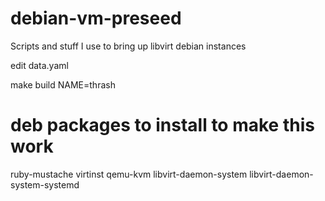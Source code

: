 # debian-vm-preseed

Scripts and stuff I use to bring up libvirt debian instances 

edit data.yaml

make build NAME=thrash

# deb packages to install to make this work

ruby-mustache
virtinst
qemu-kvm
libvirt-daemon-system
libvirt-daemon-system-systemd

